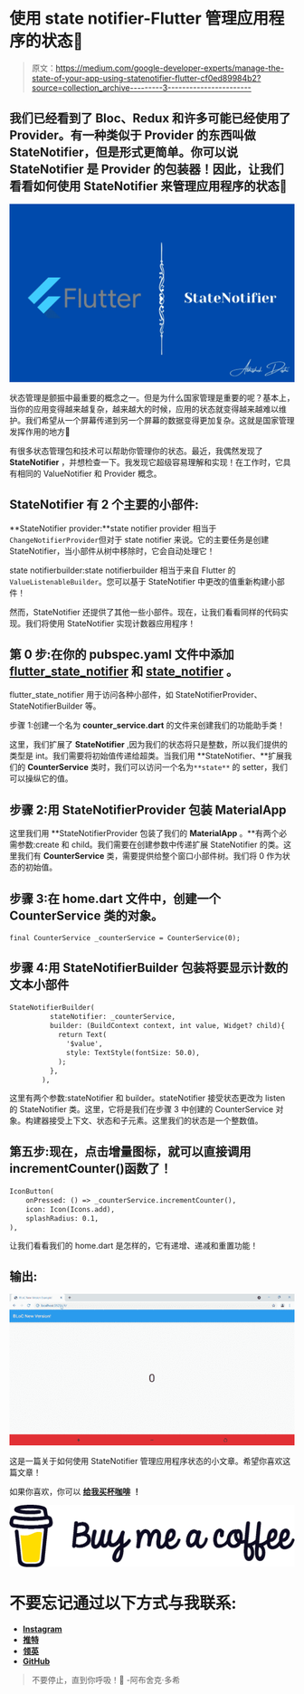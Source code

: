 # 使用 state notifier-Flutter 管理应用程序的状态💙

> 原文：<https://medium.com/google-developer-experts/manage-the-state-of-your-app-using-statenotifier-flutter-cf0ed89984b2?source=collection_archive---------3----------------------->

## 我们已经看到了 Bloc、Redux 和许多可能已经使用了 Provider。有一种类似于 Provider 的东西叫做 StateNotifier，但是形式更简单。你可以说 StateNotifier 是 Provider 的包装器！因此，让我们看看如何使用 StateNotifier 来管理应用程序的状态🎉

![](img/52529813d9d0a970b8ba6d1d8b6d87e1.png)

状态管理是颤振中最重要的概念之一。但是为什么国家管理是重要的呢？基本上，当你的应用变得越来越复杂，越来越大的时候，应用的状态就变得越来越难以维护。我们希望从一个屏幕传递到另一个屏幕的数据变得更加复杂。这就是国家管理发挥作用的地方🚀

有很多状态管理包和技术可以帮助你管理你的状态。最近，我偶然发现了 **StateNotifier** ，并想检查一下。我发现它超级容易理解和实现！在工作时，它具有相同的 ValueNotifier 和 Provider 概念。

## StateNotifier 有 2 个主要的小部件:

**StateNotifier provider:**state notifier provider 相当于`ChangeNotifierProvider`但对于 state notifier 来说。它的主要任务是创建 StateNotifier，当小部件从树中移除时，它会自动处理它！

state notifierbuilder:state notifierbuilder 相当于来自 Flutter 的`ValueListenableBuilder`。您可以基于 StateNotifier 中更改的值重新构建小部件！

然而，StateNotifier 还提供了其他一些小部件。现在，让我们看看同样的代码实现。我们将使用 StateNotifier 实现计数器应用程序！

## 第 0 步:在你的 pubspec.yaml 文件中添加 [flutter_state_notifier](https://pub.dev/packages/flutter_state_notifier) 和 [state_notifier](https://pub.dev/packages/state_notifier) 。

flutter_state_notifier 用于访问各种小部件，如 StateNotifierProvider、StateNotifierBuilder 等。

步骤 1:创建一个名为 **counter_service.dart** 的文件来创建我们的功能助手类！

这里，我们扩展了 **StateNotifier** ,因为我们的状态将只是整数，所以我们提供的类型是 int。我们需要将初始值传递给超类。当我们用 **StateNotifier、**扩展我们的 **CounterService** 类时，我们可以访问一个名为`**state**` 的 setter，我们可以操纵它的值。

## 步骤 2:用 StateNotifierProvider 包装 MaterialApp

这里我们用 **StateNotifierProvider 包装了我们的 **MaterialApp** 。**有两个必需参数:create 和 child。我们需要在创建参数中传递扩展 StateNotifier 的类。这里我们有 **CounterService** 类，需要提供给整个窗口小部件树。我们将 0 作为状态的初始值。

## 步骤 3:在 home.dart 文件中，创建一个 **CounterService** 类的对象。

```
final CounterService _counterService = CounterService(0);
```

## 步骤 4:用 StateNotifierBuilder 包装将要显示计数的文本小部件

```
StateNotifierBuilder(
          stateNotifier: _counterService,
          builder: (BuildContext context, int value, Widget? child){
            return Text(
              '$value',
              style: TextStyle(fontSize: 50.0),
            );
          },
        ),
```

这里有两个参数:stateNotifier 和 builder。stateNotifier 接受状态更改为 listen 的 StateNotifier 类。这里，它将是我们在步骤 3 中创建的 CounterService 对象。构建器接受上下文、状态和子元素。这里我们的状态是一个整数值。

## 第五步:现在，点击增量图标，就可以直接调用 incrementCounter()函数了！

```
IconButton(
    onPressed: () => _counterService.incrementCounter(),
    icon: Icon(Icons.add),
    splashRadius: 0.1,
),
```

让我们看看我们的 home.dart 是怎样的，它有递增、递减和重置功能！

## 输出:

![](img/f0c442c421d72a66606a8add775cc934.png)

这是一篇关于如何使用 StateNotifier 管理应用程序状态的小文章。希望你喜欢这篇文章！

如果你喜欢，你可以 [**给我买杯咖啡**](https://www.buymeacoffee.com/abhishekdoshi26) **！**

[![](img/f909059bfd9d1114c6aa901ba11e72b6.png)](https://www.buymeacoffee.com/abhishekdoshi26)

# 不要忘记通过以下方式与我联系:

*   [**Instagram**](https://www.instagram.com/abhishekdoshi26/)
*   [**推特**](https://twitter.com/AbhishekDoshi26)
*   [**领英**](https://www.linkedin.com/in/AbhishekDoshi26)
*   [**GitHub**](https://github.com/AbhishekDoshi26)

> 不要停止，直到你呼吸！💙
> -阿布舍克·多希